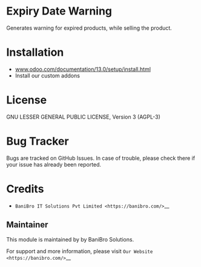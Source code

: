 Expiry Date Warning 
=========================

Generates warning for expired products, while selling the product.


Installation
============
- www.odoo.com/documentation/13.0/setup/install.html
- Install our custom addons

License
=======

GNU LESSER GENERAL PUBLIC LICENSE, Version 3  (AGPL-3) 

Bug Tracker
===========
Bugs are tracked on GitHub Issues. In case of trouble, please check there if your issue has already been reported.

Credits
=======
* `BaniBro IT Solutions Pvt Limited <https://banibro.com/>`__


Maintainer
----------

This module is maintained by by BaniBro Solutions.

For support and more information, please visit `Our Website <https://banibro.com/>`__

